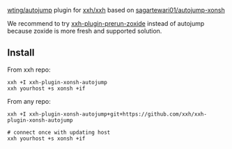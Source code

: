 [wting/autojump](https://github.com/wting/autojump) plugin for [xxh/xxh](https://github.com/xxh/xxh) based on [sagartewari01/autojump-xonsh](https://github.com/sagartewari01/autojump-xonsh)

We recommend to try [xxh-plugin-prerun-zoxide](https://github.com/xxh/xxh-plugin-prerun-zoxide) instead of autojump because zoxide is more fresh and supported solution.

## Install
From xxh repo:
```
xxh +I xxh-plugin-xonsh-autojump
xxh yourhost +s xonsh +if
```
From any repo:
```
xxh +I xxh-plugin-xonsh-autojump+git+https://github.com/xxh/xxh-plugin-xonsh-autojump
    
# connect once with updating host
xxh yourhost +s xonsh +if
```
